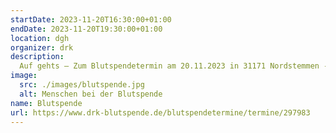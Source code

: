 ```yaml
---
startDate: 2023-11-20T16:30:00+01:00
endDate: 2023-11-20T19:30:00+01:00
location: dgh
organizer: drk
description:
  Auf gehts – Zum Blutspendetermin am 20.11.2023 in 31171 Nordstemmen - Rössing
image:
  src: ./images/blutspende.jpg
  alt: Menschen bei der Blutspende
name: Blutspende
url: https://www.drk-blutspende.de/blutspendetermine/termine/297983
---
```

